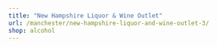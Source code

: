 ```yaml
---
title: "New Hampshire Liquor & Wine Outlet"
url: /manchester/new-hampshire-liquor-and-wine-outlet-3/
shop: alcohol
---
```

